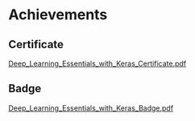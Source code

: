 

# Achievements
## Certificate
[Deep_Learning_Essentials_with_Keras_Certificate.pdf](https://prod-files-secure.s3.us-west-2.amazonaws.com/03e82b26-cccb-4906-bb56-adabcbdc0655/f5cf1405-8a02-49a4-beb6-3d50b033ba6e/Deep_Learning_Essentials_with_Keras_Certificate.pdf?X-Amz-Algorithm=AWS4-HMAC-SHA256&X-Amz-Content-Sha256=UNSIGNED-PAYLOAD&X-Amz-Credential=AKIAT73L2G45FSPPWI6X%2F20241204%2Fus-west-2%2Fs3%2Faws4_request&X-Amz-Date=20241204T082135Z&X-Amz-Expires=3600&X-Amz-Signature=00ab8f3b318fcfc76a2ff1d32a50706885d4861c58c6ebe27c195aacb6017b9a&X-Amz-SignedHeaders=host&x-id=GetObject)
## Badge
[Deep_Learning_Essentials_with_Keras_Badge.pdf](https://prod-files-secure.s3.us-west-2.amazonaws.com/03e82b26-cccb-4906-bb56-adabcbdc0655/5c209097-6d96-477f-a031-edc11aa6225f/Deep_Learning_Essentials_with_Keras_Badge.pdf?X-Amz-Algorithm=AWS4-HMAC-SHA256&X-Amz-Content-Sha256=UNSIGNED-PAYLOAD&X-Amz-Credential=AKIAT73L2G45FSPPWI6X%2F20241204%2Fus-west-2%2Fs3%2Faws4_request&X-Amz-Date=20241204T082135Z&X-Amz-Expires=3600&X-Amz-Signature=d5cabf881c40fcfc3b277222d34ae1ef134b5b9492cca7791e54d4e28976b2bd&X-Amz-SignedHeaders=host&x-id=GetObject)

